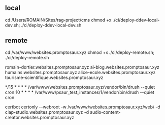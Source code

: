 ## local
cd /Users/ROMAIN/Sites/rag-project/cms
chmod +x ./ci/deploy-ddev-local-dev.sh; ./ci/deploy-ddev-local-dev.sh

## remote
cd /var/www/websites.promptosaur.xyz
chmod +x ./ci/deploy-remote.sh; ./ci/deploy-remote.sh

romain-dortier.websites.promptosaur.xyz
ai-blog.websites.promptosaur.xyz
humains.websites.promptosaur.xyz
alice-ecole.websites.promptosaur.xyz
tourisme-scientifique.websites.promptosaur.xyz

*/15 * * * * /var/www/websites.promptosaur.xyz/vendor/bin/drush --quiet cron
10 * * * * /var/www/psaur_test_instances/1/vendor/bin/drush --quiet cron

certbot certonly --webroot -w /var/www/websites.promptosaur.xyz/web/ -d clap-studio.websites.promptosaur.xyz -d audio-content-creator.websites.promptosaur.xyz